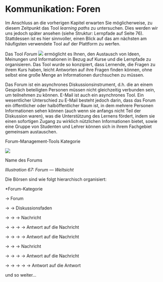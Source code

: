 # Kommunikation: Foren

Im Anschluss an die vorherigen Kapitel erwarten Sie möglicherweise, zu diesem Zeitpunkt das Tool _learning paths_ zu untersuchen. Dies werden wir uns jedoch später ansehen \(siehe Struktur: Lernpfade auf Seite 76\). Stattdessen ist es hier sinnvoller, einen Blick auf das am nächsten am häufigsten verwendete Tool auf der Plattform zu werfen.

Das Tool _Forum_ ![](../../.gitbook/assets/graphics375.png) ermöglicht es Ihnen, den Austausch von Ideen, Meinungen und Informationen in Bezug auf Kurse und die Lernpfade zu organisieren. Das Tool wurde so konzipiert, dass Lernende, die Fragen zu ihrem Kurs haben, leicht Antworten auf ihre Fragen finden können, ohne selbst eine große Menge an Informationen durchsuchen zu müssen.

Das Forum ist ein asynchrones Diskussionsinstrument, d.h. die an einem Gespräch beteiligten Personen müssen nicht gleichzeitig verbunden sein, um teilnehmen zu können. E-Mail ist auch ein asynchrones Tool. Ein wesentlicher Unterschied zu E-Mail besteht jedoch darin, dass das Forum ein öffentlicher oder halböffentlicher Raum ist, in dem mehrere Personen Informationen sehen können \(auch wenn sie anfangs nicht Teil der Diskussion waren\), was die Unterstützung des Lernens fördert, indem sie einen sofortigen Zugang zu wirklich nützlichen Informationen bietet, sowie eine Gruppe von Studenten und Lehrer können sich in ihrem Fachgebiet gemeinsam austauschen.

Forum-Management-Tools Kategorie

![](../../.gitbook/assets/graphics1.png)

Name des Forums

_Illustration 67: Forum — Weltsicht_

Die Börsen sind wie folgt hierarchisch organisiert:

\*Forum-Kategorie

→ Forum

→ → Diskussionsfaden

→ → → Nachricht

→ → → → Antwort auf die Nachricht

→ → → → Antwort auf die Nachricht

→ → → Nachricht

→ → → → Antwort auf die Nachricht

→ → → → → Antwort auf die Antwort

und so weiter...

